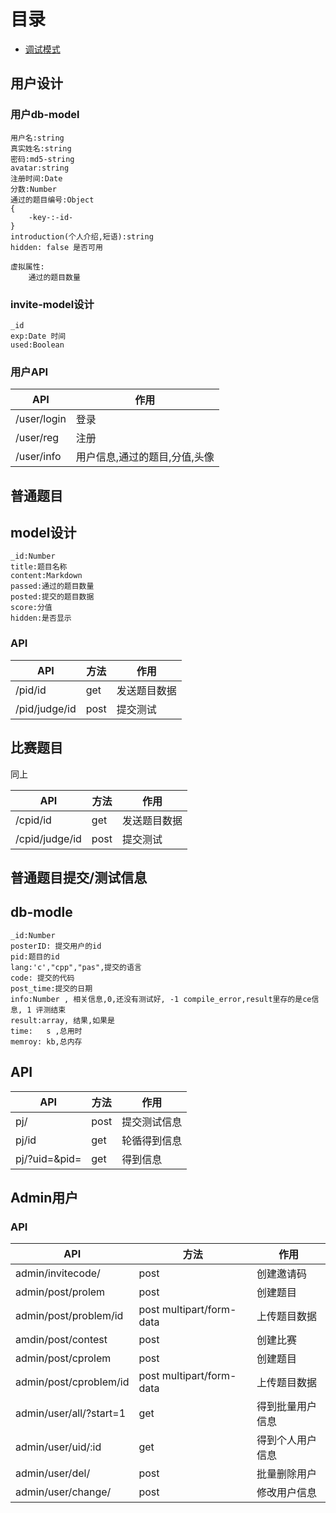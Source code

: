 
# 目录

 - [调试模式](./调试模式.md)

## 用户设计


### 用户db-model

```
用户名:string
真实姓名:string
密码:md5-string
avatar:string
注册时间:Date
分数:Number
通过的题目编号:Object
{
    -key-:-id-
}
introduction(个人介绍,短语):string
hidden: false 是否可用

虚拟属性:
    通过的题目数量
```

### invite-model设计

```
_id
exp:Date 时间
used:Boolean
```
### 用户API

| API         | 作用                          |
|-------------|-------------------------------|
| /user/login | 登录                          |
| /user/reg   | 注册                          |
| /user/info  | 用户信息,通过的题目,分值,头像 |


## 普通题目

## model设计

```
_id:Number
title:题目名称
content:Markdown
passed:通过的题目数量
posted:提交的题目数据
score:分值
hidden:是否显示
```

### API

| API           | 方法 | 作用         |
|---------------|------|--------------|
| /pid/id       | get  | 发送题目数据 |
| /pid/judge/id | post | 提交测试     |

## 比赛题目

同上

| API            | 方法 | 作用         |
|----------------|------|--------------|
| /cpid/id       | get  | 发送题目数据 |
| /cpid/judge/id | post | 提交测试     |

## 普通题目提交/测试信息

## db-modle


```
_id:Number
posterID: 提交用户的id
pid:题目的id
lang:'c',"cpp","pas",提交的语言
code: 提交的代码
post_time:提交的日期
info:Number , 相关信息,0,还没有测试好, -1 compile_error,result里存的是ce信息, 1 评测结束
result:array, 结果,如果是
time:   s ,总用时
memroy: kb,总内存
```


## API

| API           | 方法 | 作用         |
|---------------|------|--------------|
| pj/           | post | 提交测试信息 |
| pj/id         | get  | 轮循得到信息 |
| pj/?uid=&pid= | get  | 得到信息     |


## Admin用户

### API

| API                     | 方法                      | 作用             |
|-------------------------|---------------------------|------------------|
| admin/invitecode/       | post                      | 创建邀请码       |
| admin/post/prolem       | post                      | 创建题目         |
| admin/post/problem/id   | post  multipart/form-data | 上传题目数据     |
| amdin/post/contest      | post                      | 创建比赛         |
| admin/post/cprolem      | post                      | 创建题目         |
| admin/post/cproblem/id  | post  multipart/form-data | 上传题目数据     |
| admin/user/all/?start=1 | get                       | 得到批量用户信息 |
| admin/user/uid/:id      | get                       | 得到个人用户信息 |
| admin/user/del/         | post                      | 批量删除用户     |
| admin/user/change/      | post                      | 修改用户信息     |
